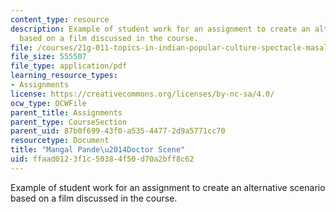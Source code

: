 ```yaml
---
content_type: resource
description: Example of student work for an assignment to create an alternative scenario
  based on a film discussed in the course.
file: /courses/21g-011-topics-in-indian-popular-culture-spectacle-masala-and-genre-fall-2006/ffaad0123f1c50384f50d70a2bff8c62_MIT21G_011F06_mangal.pdf
file_size: 555507
file_type: application/pdf
learning_resource_types:
- Assignments
license: https://creativecommons.org/licenses/by-nc-sa/4.0/
ocw_type: OCWFile
parent_title: Assignments
parent_type: CourseSection
parent_uid: 87b0f699-43f0-a535-4477-2d9a5771cc70
resourcetype: Document
title: "Mangal Pande\u2014Doctor Scene"
uid: ffaad012-3f1c-5038-4f50-d70a2bff8c62
---
```

Example of student work for an assignment to create an alternative scenario based on a film discussed in the course.
